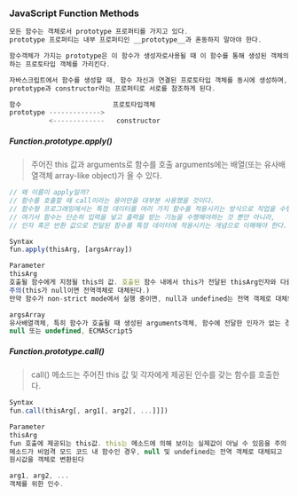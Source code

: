 ### JavaScript Function Methods

```javascript
모든 함수는 객체로서 prototype 프로퍼티를 가지고 있다.
prototype 프로퍼티는 내부 프로퍼티인 __prototype__과 혼동하지 말아야 한다.

함수객체가 가지는 prototype은 이 함수가 생성자로사용될 때 이 함수를 통해 생성된 객체의 부모역할을
하는 프로토타입 객체를 가리킨다.

자바스크립트에서 함수를 생성할 때, 함수 자신과 연결된 프로토타입 객체를 동시에 생성하며, 이 둘은
prototype과 constructor라는 프로퍼티로 서로를 참조하게 된다.

함수                       프로토타입객체
prototype ------------->
          <-------------   constructor

```
##### Function.prototype.apply()
>주어진 this 값과 arguments로 함수를 호출 arguments에는 배열(또는 유사배열객체 array-like object)가 올 수 있다.

```javascript
// 왜 이름이 apply일까?
// 함수를 호출할 때 call이라는 용어만을 대부분 사용했을 것이다.
// 함수형 프로그래밍에서는 특정 데이터를 여러 가지 함수를 적용시키는 방식으로 작업을 수행한다.
// 여기서 함수는 단순히 입력을 넣고 출력을 받는 기능을 수행해야하는 것 뿐만 아니라,
// 인자 혹은 반환 값으로 전달된 함수를 특정 데이터에 적용시키는 개념으로 이해해야 한다.

Syntax
fun.apply(thisArg, [argsArray])

Parameter
thisArg
호출될 함수에게 지정될 this의 값. 호출된 함수 내에서 this가 전달된 thisArg인자와 다를 수 있으므로
주의(this가 null이면 전역객체로 대체된다.)
만약 함수가 non-strict mode에서 실행 중이면, null과 undefined는 전역 객체로 대체되고 기본값은 래퍼객체로 대체된다

argsArray
유사배열객체, 특히 함수가 호출될 때 생성된 arguments객체, 함수에 전달한 인자가 없는 경우는
null 또는 undefined, ECMAScript5
```
##### Function.prototype.call()
>call() 메소드는 주어진 this 값 및 각자에게 제공된 인수를 갖는 함수를 호출한다.

```javascript
Syntax
fun.call(thisArg[, arg1[, arg2[, ...]]])

Parameter
thisArg
fun 호출에 제공되는 this값. this는 메소드에 의해 보이는 실제값이 아닐 수 있음을 주의
메소드가 비엄격 모드 코드 내 함수인 경우, null 및 undefined는 전역 객체로 대체되고
원시값을 객체로 변환된다

arg1, arg2, ...
객체를 위한 인수.
```



